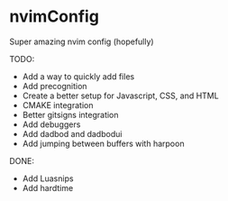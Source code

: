 # nvimConfig
Super amazing nvim config (hopefully)

TODO:
- Add a way to quickly add files
- Add precognition
- Create a better setup for Javascript, CSS, and HTML
- CMAKE integration
- Better gitsigns integration
- Add debuggers
- Add dadbod and dadbodui
- Add jumping between buffers with harpoon

DONE:
- Add Luasnips
- Add hardtime
